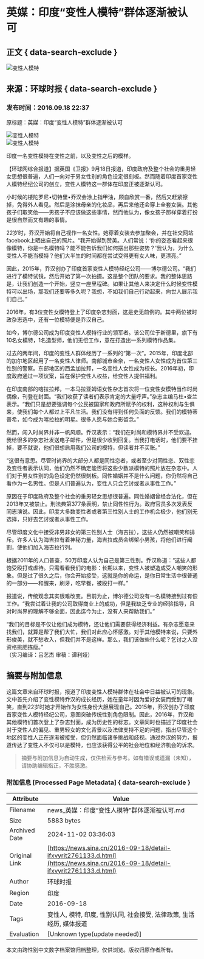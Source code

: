 # 英媒：印度“变性人模特”群体逐渐被认可

## 正文 { data-search-exclude }


![变性人模特](https://n.sinaimg.cn/sinakd10200/360/w180h180/20221208/84a8-a3261e8a019e4a65b2cd9f489ecd0422.jpg)

## 来源：环球时报   { data-search-exclude }
### 发布时间：2016.09.18 22:37

原标题：英媒：印度“变性人模特”群体逐渐被认可

![变性人模特](https://k.sinaimg.cn/n/translate/20160918/0u-_-fxvyzus2024826.jpg/w300h300z1l10t10q100481.jpg)  
![变性人模特](https://k.sinaimg.cn/n/translate/20160918/0u-_-fxvyzus2024826.jpg/w700d1q75cms.jpg?by=cms_fixed_width)

印度一名变性模特在变性之前，以及变性之后的模样。

【环球网综合报道】据英国《卫报》9月18日报道，印度政府及整个社会的重男轻女思想很普遍，人们一向对于男女性别的角色设定很刻板。然而随着印度首家变性人模特经纪公司的创立，变性人模特这一群体在印度正被逐渐认可。

小时候的楼陀罗尼•切特里•乔汉会涂上指甲油，顾自欣赏一番，然后又赶紧擦掉，免得外人看见。然后是涂抹母亲的化妆品，再后来他还会穿上全套女装。其他孩子们取笑他——男孩子不应该做这些事情，然而他认为，像女孩子那样穿着打扮是很自然而又有趣的事情。

22岁时，乔汉开始将自己视作一名女性。她穿着女装去参加聚会，并在社交网站facebook上晒出自己的照片。“我开始得到赞美。人们常说：‘你的姿态看起来很像模特，你是一名模特吗？能不能告诉我们如何摆出那些姿势？’我认为，为什么变性人不能当模特？他们大半生的时间都在尝试变得更有女人味，更漂亮。”

因此，2015年，乔汉创办了印度首家变性人模特经纪公司——博尔德公司。“我们进行了模特试镜，然后开始了第一次拍摄。这是整个团队的要求。我的整体思路是，让我们创造一个开始，竖立一座里程碑。如果让其他人来决定什么时候变性模特可以出场，那我们还要等多久呢？我想，不如我们自己行动起来，向世人展示我们自己。”

2016年，有3位变性女模特登上了印度杂志封面，这是史无前例的。其中两位被时政杂志选中，还有一位模特便是乔汉自己。

如今，博尔德公司成为印度变性人模特行业的领军者。该公司位于新德里，旗下有10名女模特，1名造型师，他们无偿工作，意在打造出一系列模特作品集。

过去的两年间，印度的变性人群体经历了一系列的“第一次”。2015年，印度北部的加尔地区起用了一名变性人律师。南部城市金奈，一名变性人女性成为首位第三性别的警察。东部地区的西孟加拉邦，一名变性人女性成为校长。2016年初，印度政府通过一项议案，旨在保护变性人权益，给变性人提供福利。

在印度南部的喀拉拉邦，一本马拉亚姆语女性杂志首次将一位变性女模特当作时尚偶像，刊登在封面。“我们收获了读者们表示肯定的大量呼声。”杂志主编马杜•查兰表示。“我们只是想要强调每个公民被国家和政府所赋予的权利，这种权利与生俱来，使我们每个人都过上平凡生活。我们没有得到任何负面的反馈。我们的模特蒂普希，如今成为喀拉拉的明星。很多人愿与她合影留念。”

然而，闯入时尚界并非一帆风顺。乔汉表示：“我们在时尚和模特界并不受欢迎。我给很多的杂志社发送电子邮件，但是很少收到回复。当我打电话时，他们要不挂掉，要不就说，他们很想启用我们公司的模特，但读者并不买账。”

“这很有意思。尽管时尚界的大部分人都是同性恋者，或者至少对同性恋、双性恋及变性者表示认同，他们仍然不确定能否将这些少数派模特的照片放在杂志中。人们对于男女性别的角色设定仍然很刻板。同性婚姻并不是什么问题，你仍然将自己看作为一名男性。但是人们普遍认为，变性人只会乞讨或者从事性工作。”

原因在于印度政府及整个社会的重男轻女思想很普遍。同性婚姻曾经合法化，但在2013年又被禁止。刑法典第377条表明，禁止同性性行为。政府官员多次发表反同志演说。因此，印度大多数变性者或者第三性别人士的工作机会极少，他们别无选择，只好去乞讨或者从事性工作。

尽管印度文化中接受非男非女的第三性别人士（海吉拉），这些人仍然被嘲笑和排斥。许多人认为海吉拉有着神秘力量，海吉拉成员会绑架小男孩，将他们进行阉割，使他们加入海吉拉行列。

根据2011年的人口普查，50万印度人认为自己是第三性别。乔汉称道：“这些人都饱受殴打或虐待。只需看看我们的电影：长期以来，变性人被塑造成受人嘲笑的形象。但是过了很久之后，你会开始接受，这就是你的命运，是你日常生活中很普通的一部分——和醒来，刷牙，吃早餐，被殴打一样。”

报道说，传统观念其实很难改变。目前为止，博尔德公司没有一名模特接到过有偿工作。“我尝试着让我的公司取得商业上的成功，但是我缺乏专业的经验指导，且对时尚界的理解不够全面，因此迄今为止，没有人来帮助我们。”

“我们的目标是不仅让他们成为模特，还让他们需要获得经济利益。有杂志愿意来找我们，就算是帮了我们大忙，我们对此应心怀感激。对于其他模特来说，只要外形俊美，就不愁收入，但我们并不是这样。那么，我们该做些什么呢？乞讨之人没资格挑肥拣瘦。”  
（实习编译：吕艺杰 审稿：谭利娅）
<!-- tcd_original_link https://news.sina.cn/2016-09-18/detail-ifxvyrit2761133.d.html -->
## 摘要与附加信息

<!-- tcd_abstract -->
这篇文章来自环球时报，报道了印度变性人模特群体在社会中日益被认可的现象。文中首先介绍了变性模特乔汉的成长经历，她在童年时因为爱好女装而受到了嘲笑，直到22岁时她才开始作为女性身份大胆展现自己。2015年，乔汉创办了印度首家变性人模特经纪公司，意图突破传统性别角色限制。因此，2016年，乔汉和其他模特们首次登上了杂志封面，成为历史性的标志。文章同时也描述了印度社会对于变性人的偏见、重男轻女的文化背景以及法律支持不足的问题，指出尽管这个地区的变性人正在逐渐被接受，但仍然面临诸多挑战和歧视。通过乔汉的努力，报道传达了变性人不仅可以是模特，也应该获得公平的社会地位和经济机会的诉求。
<!-- tcd_abstract_end -->

> 摘要与附加信息为自动生成，仅供检索与参考。如有错误或遗漏（未知），请协助编辑指正，不胜感激。

### 附加信息 [Processed Page Metadata] { data-search-exclude }

| Attribute       | Value                                  |
|-----------------|----------------------------------------|
| Filename        | news_英媒：印度“变性人模特”群体逐渐被认可.md                             |
| Size            | 5883 bytes                           |
| Archived Date   | 2024-11-02 03:36:03                             |
| Original Link   | [https://news.sina.cn/2016-09-18/detail-ifxvyrit2761133.d.html](https://news.sina.cn/2016-09-18/detail-ifxvyrit2761133.d.html)                       |
| Author          | 环球时报                               |
| Region          | 印度                               |
| Date            | 2016-09-18                                 |
| Tags            | 变性人, 模特, 印度, 性别认同, 社会接受, 法律政策, 生活经历, 媒体报道                                 |
| Evaluation            | [Unknown type(update needed)]                                 |
<!-- tcd_table_end -->

本文由跨性别中文数字档案馆归档整理，仅供浏览。版权归原作者所有。
